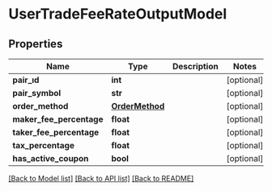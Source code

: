 # UserTradeFeeRateOutputModel

## Properties
Name | Type | Description | Notes
------------ | ------------- | ------------- | -------------
**pair_ıd** | **int** |  | [optional] 
**pair_symbol** | **str** |  | [optional] 
**order_method** | [**OrderMethod**](OrderMethod.md) |  | [optional] 
**maker_fee_percentage** | **float** |  | [optional] 
**taker_fee_percentage** | **float** |  | [optional] 
**tax_percentage** | **float** |  | [optional] 
**has_active_coupon** | **bool** |  | [optional] 

[[Back to Model list]](../README.md#documentation-for-models) [[Back to API list]](../README.md#documentation-for-api-endpoints) [[Back to README]](../README.md)


